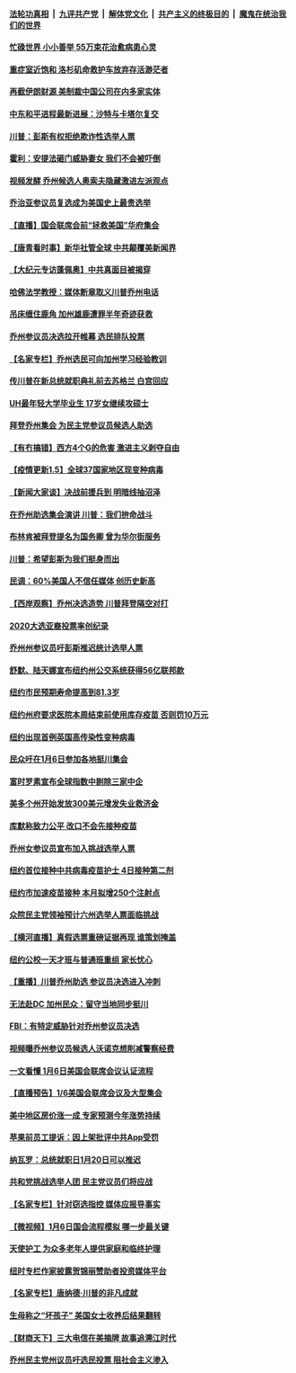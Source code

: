 ####  [法轮功真相](../../../../basic/blob/master/README.md?t=01060501) &nbsp;|&nbsp; [九评共产党](../../../../9ping.md/blob/master/README.md?t=01060501) &nbsp;|&nbsp; [解体党文化](../../../../jtdwh.md/blob/master/README.md?t=01060501)  &nbsp;|&nbsp; [共产主义的终极目的](../../../../gczydzjmd.md/blob/master/README.md?t=01060501) &nbsp;|&nbsp; [魔鬼在统治我们的世界](../../../../mgztzwmdsj.md/blob/master/README.md?t=01060501) 

#### [忙碌世界 小小善举 55万束花治愈病患心灵](../pages/nsc412/n12668400.md?t=01060501) 

#### [重症室近饱和 洛杉矶命救护车放弃存活渺茫者](../pages/nsc412/n12668793.md?t=01060501) 

#### [再截伊朗财源 美制裁中国公司在内多家实体](../pages/nsc412/n12668814.md?t=01060501) 

#### [中东和平进程最新进展：沙特与卡塔尔复交](../pages/nsc412/n12668714.md?t=01060501) 

#### [川普：彭斯有权拒绝欺诈性选举人票](../pages/nsc412/n12668828.md?t=01060501) 

#### [霍利：安提法砸门威胁妻女 我们不会被吓倒](../pages/nsc412/n12668606.md?t=01060501) 

#### [视频发酵 乔州候选人奥索夫隐藏激进左派观点](../pages/nsc412/n12668824.md?t=01060501) 

#### [乔治亚参议员复选成为美国史上最贵选举](../pages/nsc412/n12668737.md?t=01060501) 

#### [【直播】国会联席会前“拯救美国”华府集会](../pages/nsc412/n12666213.md?t=01060501) 

#### [【唐青看时事】新华社管全球 中共颠覆美新闻界](../pages/nsc412/n12668709.md?t=01060501) 

#### [【大纪元专访蓬佩奥】中共真面目被揭穿](../pages/nsc412/n12668641.md?t=01060501) 

#### [哈佛法学教授：媒体断章取义川普乔州电话](../pages/nsc412/n12668648.md?t=01060501) 

#### [吊床缠住鹿角 加州雄鹿遭罪半年奇迹获救](../pages/nsc412/n12667656.md?t=01060501) 

#### [乔州参议员决选拉开帷幕 选民排队投票](../pages/nsc412/n12668674.md?t=01060501) 

#### [【名家专栏】乔州选民可向加州学习经验教训](../pages/nsc412/n12663885.md?t=01060501) 

#### [传川普在新总统就职典礼前去苏格兰 白宫回应](../pages/nsc412/n12668596.md?t=01060501) 

#### [UH最年轻大学毕业生 17岁女继续攻硕士](../pages/nsc412/n12667594.md?t=01060501) 

#### [拜登乔州集会 为民主党参议员候选人助选](../pages/nsc412/n12668378.md?t=01060501) 

#### [【有冇搞错】西方4个G的危害 激进主义剥夺自由](../pages/nsc412/n12666652.md?t=01060501) 

#### [【疫情更新1.5】全球37国家地区现变种病毒](../pages/nsc412/n12667960.md?t=01060501) 

#### [【新闻大家谈】决战前援兵到 明暗线抽沼泽](../pages/nsc412/n12668497.md?t=01060501) 

#### [在乔州助选集会演讲 川普：我们拚命战斗](../pages/nsc412/n12668085.md?t=01060501) 

#### [布林肯被拜登提名为国务卿 曾为华尔街服务](../pages/nsc412/n12668001.md?t=01060501) 

#### [川普：希望彭斯为我们挺身而出](../pages/nsc412/n12667958.md?t=01060501) 

#### [民调：60%美国人不信任媒体 创历史新高](../pages/nsc412/n12667859.md?t=01060501) 

#### [【西岸观察】乔州决选造势 川普拜登隔空对打](../pages/nsc412/n12667449.md?t=01060501) 

#### [2020大选亚裔投票率创纪录](../pages/nsc412/n12667457.md?t=01060501) 

#### [乔州州参议员吁彭斯推迟统计选举人票](../pages/nsc412/n12667508.md?t=01060501) 

#### [舒默、陆天娜宣布纽约州公交系统获得56亿联邦款](../pages/nsc412/n12667330.md?t=01060501) 

#### [纽约市民预期寿命提高到81.3岁](../pages/nsc412/n12667319.md?t=01060501) 

#### [纽约州府要求医院本周结束前使用库存疫苗 否则罚10万元](../pages/nsc412/n12667465.md?t=01060501) 

#### [纽约出现首例英国高传染性变种病毒](../pages/nsc412/n12667463.md?t=01060501) 

#### [民众吁在1月6日参加各地挺川集会](../pages/nsc412/n12667532.md?t=01060501) 

#### [富时罗素宣布全球指数中剔除三家中企](../pages/nsc412/n12667285.md?t=01060501) 

#### [美多个州开始发放300美元增发失业救济金](../pages/nsc412/n12667161.md?t=01060501) 

#### [库默称致力公平 改口不会先接种疫苗](../pages/nsc412/n12666548.md?t=01060501) 

#### [乔州女参议员宣布加入挑战选举人票](../pages/nsc412/n12667125.md?t=01060501) 

#### [纽约首位接种中共病毒疫苗护士 4日接种第二剂](../pages/nsc412/n12666573.md?t=01060501) 

#### [纽约市加速疫苗接种 本月拟增250个注射点](../pages/nsc412/n12666626.md?t=01060501) 

#### [众院民主党领袖预计六州选举人票面临挑战](../pages/nsc412/n12666705.md?t=01060501) 

#### [【横河直播】真假选票重磅证据再现 谁策划掩盖](../pages/nsc412/n12666906.md?t=01060501) 

#### [纽约公校一天才班与普通班重组 家长忧心](../pages/nsc412/n12661316.md?t=01060501) 

#### [【重播】川普乔州助选 参议员决选进入冲刺](../pages/nsc412/n12662574.md?t=01060501) 

#### [无法赴DC 加州民众：留守当地同步挺川](../pages/nsc412/n12666790.md?t=01060501) 

#### [FBI：有特定威胁针对乔州参议员决选](../pages/nsc412/n12666772.md?t=01060501) 

#### [视频曝乔州参议员候选人沃诺克想削减警察经费](../pages/nsc412/n12666716.md?t=01060501) 

#### [一文看懂 1月6日美国会联席会议认证流程](../pages/nsc412/n12666672.md?t=01060501) 

#### [【直播预告】1/6美国会联席会议及大型集会](../pages/nsc412/n12664729.md?t=01060501) 

#### [美中地区房价涨一成 专家预测今年涨势持续](../pages/nsc412/n12666351.md?t=01060501) 

#### [苹果前员工提诉：因上架批评中共App受罚](../pages/nsc412/n12666485.md?t=01060501) 

#### [纳瓦罗：总统就职日1月20日可以推迟](../pages/nsc412/n12666440.md?t=01060501) 

#### [共和党挑战选举人团 民主党议员们将应战](../pages/nsc412/n12666480.md?t=01060501) 

#### [【名家专栏】针对窃选指控 媒体应报导事实](../pages/nsc412/n12665985.md?t=01060501) 

#### [【微视频】1月6日国会流程模拟 哪一步最关键](../pages/nsc412/n12666050.md?t=01060501) 

#### [天使护工 为众多老年人提供家庭和临终护理](../pages/nsc412/n12665888.md?t=01060501) 

#### [纽时专栏作家披露贺锦丽赞助者投资媒体平台](../pages/nsc412/n12666439.md?t=01060501) 

#### [【名家专栏】唐纳德‧川普的非凡成就](../pages/nsc412/n12665931.md?t=01060501) 

#### [生母称之“坏孩子” 美国女士收养后结果翻转](../pages/nsc412/n12665921.md?t=01060501) 

#### [【财商天下】三大电信在美摘牌 故事追溯江时代](../pages/nsc412/n12666384.md?t=01060501) 

#### [乔州民主党州议员吁选民投票 阻社会主义渗入](../pages/nsc412/n12666275.md?t=01060501) 

